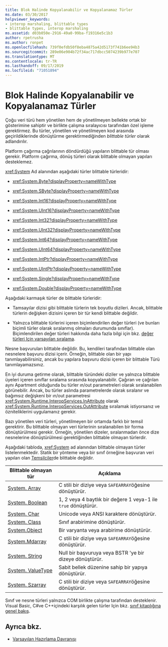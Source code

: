 ```yaml
---
title: Blok Halinde Kopyalanabilir ve Kopyalanamaz Türler
ms.date: 03/30/2017
helpviewer_keywords:
- interop marshaling, blittable types
- blittable types, interop marshaling
ms.assetid: d03b050e-2916-49a0-99ba-f19316e5c1b3
author: rpetrusha
ms.author: ronpet
ms.openlocfilehash: 739f0efdb50f8eba4875a42d5173f741b6ee94b3
ms.sourcegitcommit: 289e06e904b72f34ac717dbcc5074239b977e707
ms.translationtype: MT
ms.contentlocale: tr-TR
ms.lasthandoff: 09/17/2019
ms.locfileid: "71051894"
---
```

# <a name="blittable-and-non-blittable-types"></a>Blok Halinde Kopyalanabilir ve Kopyalanamaz Türler
Çoğu veri türü hem yönetilen hem de yönetilmeyen bellekte ortak bir gösterimine sahiptir ve birlikte çalışma sıralayıcısı tarafından özel işleme gerektirmez. Bu türler, yönetilen ve yönetilmeyen kod arasında geçirildiklerinde dönüştürme gerektirmediğinden *blittable türler* olarak adlandırılır.  
  
 Platform çağırma çağrılarının döndürdüğü yapıların blittable tür olması gerekir. Platform çağırma, dönüş türleri olarak blittable olmayan yapıları desteklemez.  
  
 <xref:System> Ad alanından aşağıdaki türler blittable türleridir:  
  
- <xref:System.Byte?displayProperty=nameWithType>  
  
- <xref:System.SByte?displayProperty=nameWithType>  
  
- <xref:System.Int16?displayProperty=nameWithType>  
  
- <xref:System.UInt16?displayProperty=nameWithType>  
  
- <xref:System.Int32?displayProperty=nameWithType>  
  
- <xref:System.UInt32?displayProperty=nameWithType>  
  
- <xref:System.Int64?displayProperty=nameWithType>  
  
- <xref:System.UInt64?displayProperty=nameWithType>  
  
- <xref:System.IntPtr?displayProperty=nameWithType>  
  
- <xref:System.UIntPtr?displayProperty=nameWithType>  
  
- <xref:System.Single?displayProperty=nameWithType>  
  
- <xref:System.Double?displayProperty=nameWithType>  
  
 Aşağıdaki karmaşık türler de blittable türleridir:  
  
- Tamsayılar dizisi gibi blittable türlerin tek boyutlu dizileri. Ancak, blittable türlerin değişken dizisini içeren bir tür kendi blittable değildir.  
  
- Yalnızca blittable türlerini içeren biçimlendirilen değer türleri (ve bunları biçimli türler olarak sıralanmış olmaları durumunda sınıflar). Biçimlendirilen değer türleri hakkında daha fazla bilgi için bkz. [değer türleri Için varsayılan sıralama](default-marshaling-behavior.md#default-marshaling-for-value-types).  
  
 Nesne başvuruları blittable değildir. Bu, kendileri tarafından blittable olan nesnelere başvuru dizisi içerir. Örneğin, blittable olan bir yapı tanımlayabilirsiniz, ancak bu yapılara başvuru dizisi içeren bir blittable Türü tanımlayamazsınız.  
  
 En iyi duruma getirme olarak, blittable türündeki diziler ve yalnızca blittable üyeleri içeren sınıflar sıralama [](copying-and-pinning.md) sırasında kopyalanabilir. Çağıran ve çağrılan aynı Apartment olduğunda bu türler ın/out parametreleri olarak sıralanabilen görünebilir. Ancak, bu türler aslında parametrelerde olarak sıralanır ve bağımsız değişkeni bir ın/out parametresi <xref:System.Runtime.InteropServices.InAttribute> olarak <xref:System.Runtime.InteropServices.OutAttribute> sıralamak istiyorsanız ve özniteliklerini uygulamanız gerekir.  
  
 Bazı yönetilen veri türleri, yönetilmeyen bir ortamda farklı bir temsil gerektirir. Bu blittable olmayan veri türlerinin sıralanabilen bir forma dönüştürülmesi gerekir. Örneğin, yönetilen dizeler, sıralanmadan önce dize nesnelerine dönüştürülmesi gerektiğinden blittable olmayan türlerdir.  
  
 Aşağıdaki tabloda, <xref:System> ad alanından blittable olmayan türler listelenmektedir. Statik bir yönteme veya bir sınıf örneğine başvuran veri yapıları olan [Temsilciler](default-marshaling-behavior.md#default-marshaling-for-delegates)de blittable değildir.  
  
|Blittable olmayan tür|Açıklama|  
|-------------------------|-----------------|  
|[System. Array](default-marshaling-for-arrays.md)|C stili bir diziye veya `SAFEARRAY`öğesine dönüştürür.|  
|[System. Boolean](https://docs.microsoft.com/previous-versions/dotnet/netframework-4.0/t2t3725f(v=vs.100))|1, 2 veya 4 baytlık bir değere 1 veya-1 ile `true` dönüştürür.|  
|[System. Char](https://docs.microsoft.com/previous-versions/dotnet/netframework-4.0/6tyybbf2(v=vs.100))|Unicode veya ANSI karaktere dönüştürür.|  
|[System. Class](https://docs.microsoft.com/previous-versions/dotnet/netframework-4.0/s0968xy8(v=vs.100))|Sınıf arabirimine dönüştürür.|  
|[System.Object](default-marshaling-for-objects.md)|Bir varyanta veya arabirime dönüştürür.|  
|[System.Mdarray](default-marshaling-for-arrays.md)|C stili bir diziye veya `SAFEARRAY`öğesine dönüştürür.|  
|[System. String](default-marshaling-for-strings.md)|Null bir başvuruya veya BSTR 'ye bir dizeye dönüştürür.|  
|[System. ValueType](https://docs.microsoft.com/previous-versions/dotnet/netframework-4.0/0t2cwe11(v=vs.100))|Sabit bellek düzenine sahip bir yapıya dönüştürür.|  
|[System. Szarray](default-marshaling-for-arrays.md)|C stili bir diziye veya `SAFEARRAY`öğesine dönüştürür.|  
  
 Sınıf ve nesne türleri yalnızca COM birlikte çalışma tarafından desteklenir. Visual Basic, C#ve C++içindeki karşılık gelen türler Için bkz. [sınıf kitaplığına genel bakış](../../standard/class-library-overview.md).  
  
## <a name="see-also"></a>Ayrıca bkz.

- [Varsayılan Hazırlama Davranışı](default-marshaling-behavior.md)
